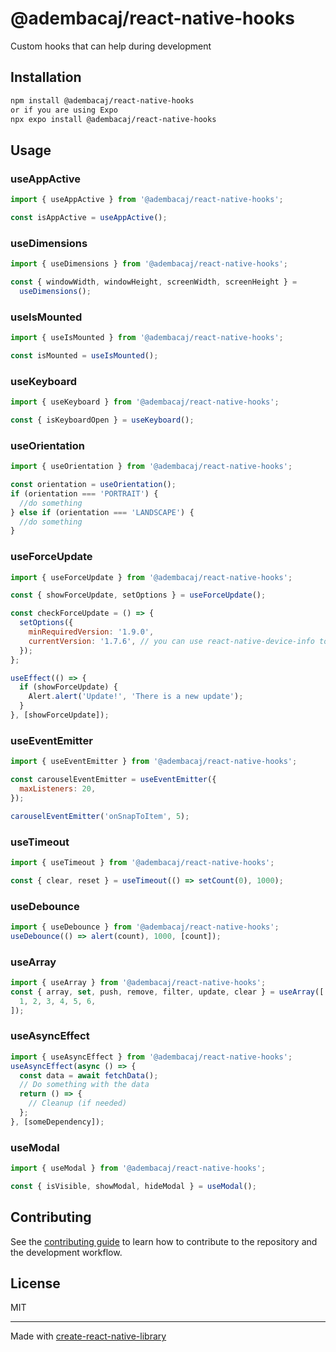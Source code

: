 # @adembacaj/react-native-hooks

Custom hooks that can help during development

## Installation

```sh
npm install @adembacaj/react-native-hooks
or if you are using Expo
npx expo install @adembacaj/react-native-hooks
```

## Usage

### useAppActive

```js
import { useAppActive } from '@adembacaj/react-native-hooks';

const isAppActive = useAppActive();
```

### useDimensions

```js
import { useDimensions } from '@adembacaj/react-native-hooks';

const { windowWidth, windowHeight, screenWidth, screenHeight } =
  useDimensions();
```

### useIsMounted

```js
import { useIsMounted } from '@adembacaj/react-native-hooks';

const isMounted = useIsMounted();
```

### useKeyboard

```js
import { useKeyboard } from '@adembacaj/react-native-hooks';

const { isKeyboardOpen } = useKeyboard();
```

### useOrientation

```js
import { useOrientation } from '@adembacaj/react-native-hooks';

const orientation = useOrientation();
if (orientation === 'PORTRAIT') {
  //do something
} else if (orientation === 'LANDSCAPE') {
  //do something
}
```

### useForceUpdate

```js
import { useForceUpdate } from '@adembacaj/react-native-hooks';

const { showForceUpdate, setOptions } = useForceUpdate();

const checkForceUpdate = () => {
  setOptions({
    minRequiredVersion: '1.9.0',
    currentVersion: '1.7.6', // you can use react-native-device-info to get app version installed
  });
};

useEffect(() => {
  if (showForceUpdate) {
    Alert.alert('Update!', 'There is a new update');
  }
}, [showForceUpdate]);
```

### useEventEmitter

```js
import { useEventEmitter } from '@adembacaj/react-native-hooks';

const carouselEventEmitter = useEventEmitter({
  maxListeners: 20,
});

carouselEventEmitter('onSnapToItem', 5);
```

### useTimeout

```js
import { useTimeout } from '@adembacaj/react-native-hooks';

const { clear, reset } = useTimeout(() => setCount(0), 1000);
```

### useDebounce

```js
import { useDebounce } from '@adembacaj/react-native-hooks';
useDebounce(() => alert(count), 1000, [count]);
```

### useArray

```js
import { useArray } from '@adembacaj/react-native-hooks';
const { array, set, push, remove, filter, update, clear } = useArray([
  1, 2, 3, 4, 5, 6,
]);
```

### useAsyncEffect

```js
import { useAsyncEffect } from '@adembacaj/react-native-hooks';
useAsyncEffect(async () => {
  const data = await fetchData();
  // Do something with the data
  return () => {
    // Cleanup (if needed)
  };
}, [someDependency]);
```

### useModal

```js
import { useModal } from '@adembacaj/react-native-hooks';

const { isVisible, showModal, hideModal } = useModal();
```

## Contributing

See the [contributing guide](CONTRIBUTING.md) to learn how to contribute to the repository and the development workflow.

## License

MIT

---

Made with [create-react-native-library](https://github.com/callstack/react-native-builder-bob)

